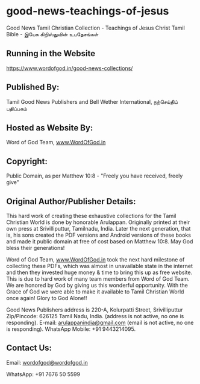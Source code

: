 # good-news-teachings-of-jesus
Good News Tamil Christian Collection - Teachings of Jesus Christ Tamil Bible - இயேசு கிறிஸ்துவின் உபதேசங்கள்

## Running in the Website
https://www.wordofgod.in/good-news-collections/

## Published By: 
Tamil Good News Publishers and Bell Wether International, நற்செய்திப் பதிப்பகம்

## Hosted as Website By: 
Word of God Team, www.WordOfGod.in

## Copyright: 
Public Domain, as per Matthew 10:8 - "Freely you have received, freely give"

## Original Author/Publisher Details: 

This hard work of creating these exhaustive collections for the Tamil Christian World is done by honorable Arulappan.
Originally printed at their own press at Srivilliputtur, Tamilnadu, India.
Later the next generation, that is, his sons created the PDF versions and Android versions of these books and made it public domain at free of cost based on Matthew 10:8. May God bless their generations!

Word of God Team, www.WordOfGod.in took the next hard milestone of collecting these PDFs, which was almost in unavailable state in the internet and then they invested huge money & time to bring this up as free website.
This is due to hard work of many team members from Word of God Team. We are honored by God by giving us this wonderful opportunity.
With the Grace of God we were able to make it available to Tamil Christian World once again! Glory to God Alone!!

Good News Publishers address is 220-A, Kolurpatti Street, Srivilliputtur Zip/Pincode: 626125 Tamil Nadu, India. (address is not active, no one is responding).
E-mail: arulappanindia@gmail.com (email is not active, no one is responding).
WhatsApp Mobile: +91 9443214095.

## Contact Us: 

Email: wordofgod@wordofgod.in

WhatsApp: +91 7676 50 5599
